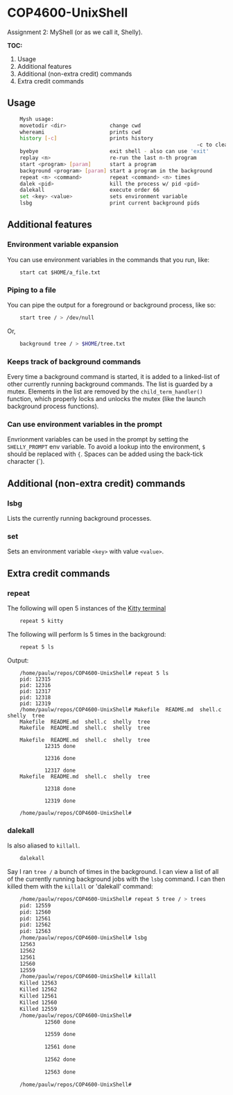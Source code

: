 # COP4600-UnixShell
Assignment 2: MyShell (or as we call it, Shelly).

**TOC:**
1. Usage
2. Additional features
3. Additional (non-extra credit) commands
4. Extra credit commands


## Usage
```sh
	Mysh usage:
	movetodir <dir>              change cwd
	whereami                     prints cwd
	history [-c]                 prints history
															 -c to clear history
	byebye                       exit shell - also can use 'exit'
	replay <n>                   re-run the last n-th program
	start <program> [param]      start a program
	background <program> [param] start a program in the background
	repeat <n> <command>         repeat <command> <n> times
	dalek <pid>                  kill the process w/ pid <pid>
	dalekall                     execute order 66
	set <key> <value>            sets environment variable
	lsbg                         print current background pids
```

## Additional features
### Environment variable expansion
You can use environment variables in the commands that you run, like:
```
	start cat $HOME/a_file.txt
```

### Piping to a file
You can pipe the output for a foreground or background process, like so:
```sh
	start tree / > /dev/null
```
Or,
```sh
	background tree / > $HOME/tree.txt
```

### Keeps track of background commands
Every time a background command is started, it is added to a linked-list of
other currently running background commands. The list is guarded by a mutex.
Elements in the list are removed by the `child_term_handler()` function, which
properly locks and unlocks the mutex (like the launch background process
functions). 


### Can use environment variables in the prompt
Envrionment variables can be used in the prompt by setting the `SHELLY_PROMPT`
env variable. To avoid a lookup into the environment, `$` should be replaced
with `{`. Spaces can be added using the back-tick character (`). 

## Additional (non-extra credit) commands
### lsbg
Lists the currently running background processes.

### set <key> <value>
Sets an environment variable `<key>` with value `<value>`.

## Extra credit commands
### repeat
The following will open 5 instances of the [Kitty terminal](https://sw.kovidgoyal.net/kitty/)
```sh
	repeat 5 kitty
```

The following will perform ls 5 times in the background:
```sh
	repeat 5 ls	
```

Output:
```
	/home/paulw/repos/COP4600-UnixShell# repeat 5 ls
	pid: 12315
	pid: 12316
	pid: 12317
	pid: 12318
	pid: 12319
	/home/paulw/repos/COP4600-UnixShell# Makefile  README.md  shell.c  shelly  tree
	Makefile  README.md  shell.c  shelly  tree
	Makefile  README.md  shell.c  shelly  tree

	Makefile  README.md  shell.c  shelly  tree
			12315 done

			12316 done

			12317 done
	Makefile  README.md  shell.c  shelly  tree

			12318 done

			12319 done

	/home/paulw/repos/COP4600-UnixShell# 	
```

### dalekall
Is also aliased to `killall`.
```sh
	dalekall	
```

Say I ran `tree /` a bunch of times in the background. I can view a list of all
of the currently running background jobs with the `lsbg` command. I can then killed 
them with the `killall` or 'dalekall' command:
```sh
	/home/paulw/repos/COP4600-UnixShell# repeat 5 tree / > trees    
	pid: 12559
	pid: 12560
	pid: 12561
	pid: 12562
	pid: 12563
	/home/paulw/repos/COP4600-UnixShell# lsbg
	12563
	12562
	12561
	12560
	12559
	/home/paulw/repos/COP4600-UnixShell# killall
	Killed 12563
	Killed 12562
	Killed 12561
	Killed 12560
	Killed 12559
	/home/paulw/repos/COP4600-UnixShell# 
			12560 done

			12559 done

			12561 done

			12562 done

			12563 done

	/home/paulw/repos/COP4600-UnixShell# 
```

